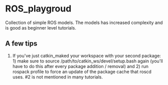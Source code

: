 # ROS_playgroud
Collection of simple ROS models. The models has increased complexity and is good as beginner level tutorials.

## A few tips
1. If you've just catkin_maked your workspace with your second package: 1) make sure to source /path/to/catkin_ws/devel/setup.bash again (you'll have to do this after every package addition / removal) and 2) run rospack profile to force an update of the package cache that roscd uses. #2 is not mentioned in many tutorials.
